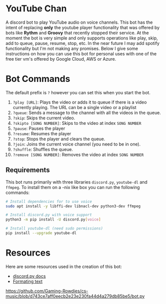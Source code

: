# YouTube Chan
A discord bot to play YouTube audio on voice channels. This bot has the intent of replacing **only** the youtube player functionality
that was offered by bots like **Rythm** and **Groovy** that recently stopped their service. At the moment the bot is very simple and only 
supports operations like play, skip, add to queue, pause, resume, stop, etc. In the near future I may add spotify functionality but I'm not making any promises.
Below I give some instructions on how you can use this bot for personal uses with one of the free tier vm's offered by Google Cloud, AWS or Azure.

# Bot Commands
The default prefix is `?` however you can set this when you start the bot.

1. `?play [URL]`: Plays the video or adds it to queue if there is a video currently playing. The URL can be a single video or a playlist 
2. `?queue`: Sends a message to the channel with all the videos in the queue.
3. `?skip`: Skips the current video. 
4. `?skipto [SONG NUMBER]`: Skips to the video at index `SONG NUMBER`
5. `?pause`: Pauses the player 
6. `?resume`: Resumes the player
7. `?stop`: Stops the player and clears the queue.
8. `?join`: Joins the current voice channel (you need to be in one).
9. `?shuffle`: Shuffles the queue.
10. `?remove [SONG NUMBER]`: Removes the video at index `SONG NUMBER`


## Requirements
This bot runs primarily with three libraries `discord.py`, `youtube-dl` and `ffmpeg`. To install them on a -nix like box you can run the following commands:

```bash
# Install dependencies for to use voice
sudo apt install -y libffi-dev libnacl-dev python3-dev ffmpeg

# Install discord.py with voice support
python3 -m pip install -U discord.py[voice]

# Install youtube-dl (need sudo permissions)
pip install --upgrade youtube-dl
```

# Resources
Here are some resources used in the creation of this bot:

- [discord.py docs](https://discordpy.readthedocs.io/en/stable/index.html#)
- [Formating text](https://python.plainenglish.io/python-discord-bots-formatting-text-efca0c5dc64a)

https://github.com/Gaming-Rowdies/cs-music/blob/d743ce7aff0eecb2e23e230fa44d4a279db85be5/bot.py